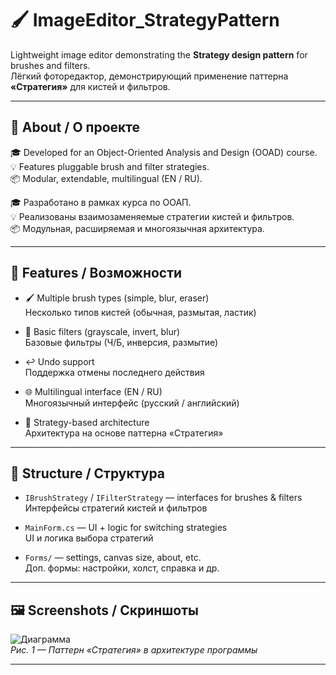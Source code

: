 # 🖌️ ImageEditor_StrategyPattern

Lightweight image editor demonstrating the **Strategy design pattern** for brushes and filters.  
Лёгкий фоторедактор, демонстрирующий применение паттерна **«Стратегия»** для кистей и фильтров.

---

## 📌 About / О проекте

🎓 Developed for an Object-Oriented Analysis and Design (OOAD) course.  
💡 Features pluggable brush and filter strategies.  
📦 Modular, extendable, multilingual (EN / RU).

🎓 Разработано в рамках курса по ООАП.  
💡 Реализованы взаимозаменяемые стратегии кистей и фильтров.  
📦 Модульная, расширяемая и многоязычная архитектура.

---

## 🔧 Features / Возможности

- 🖌️ Multiple brush types (simple, blur, eraser)  
  Несколько типов кистей (обычная, размытая, ластик)

- 🎨 Basic filters (grayscale, invert, blur)  
  Базовые фильтры (Ч/Б, инверсия, размытие)

- ↩️ Undo support  
  Поддержка отмены последнего действия

- 🌐 Multilingual interface (EN / RU)  
  Многоязычный интерфейс (русский / английский)

- 🧠 Strategy-based architecture  
  Архитектура на основе паттерна «Стратегия»

---

## 📁 Structure / Структура

- `IBrushStrategy` / `IFilterStrategy` — interfaces for brushes & filters  
  Интерфейсы стратегий кистей и фильтров

- `MainForm.cs` — UI + logic for switching strategies  
  UI и логика выбора стратегий

- `Forms/` — settings, canvas size, about, etc.  
  Доп. формы: настройки, холст, справка и др.

---

## 🖼 Screenshots / Скриншоты

![Диаграмма](images/screenshot_main.png)  
*Рис. 1 — Паттерн «Стратегия» в архитектуре программы*

---

